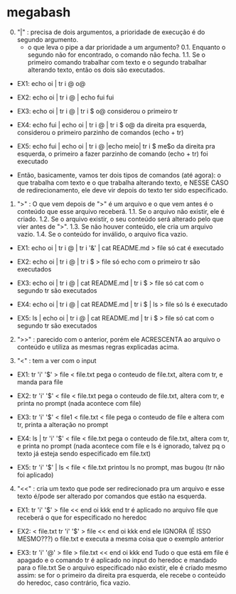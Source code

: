 # megabash

0. "|" : precisa de dois argumentos, a prioridade de execução é do segundo argumento.
	- o que leva o pipe a dar prioridade a um argumento?
	0.1. Enquanto o segundo não for encontrado, o comando não fecha.
	1.1. Se o primeiro comando trabalhar com texto e o segundo trabalhar alterando texto, então os dois são executados.

- EX1:
echo oi | tr i @
o@

- EX2:
echo oi | tr i @ | echo fui
fui

- EX3:
echo oi | tr i @ | tr i $
o@
considerou o primeiro tr

- EX4:
echo fui | echo oi | tr i @ | tr i $
o@
da direita pra esquerda, considerou o primeiro parzinho de comandos (echo + tr)

- EX5:
echo fui | echo oi | tr i @ |echo meio| tr i $
me$o
da direita pra esquerda, o primeiro a fazer parzinho de comando (echo + tr) foi executado

- Então, basicamente, vamos ter dois tipos de comandos (até agora): o que trabalha com texto e o que trabalha alterando texto, e NESSE CASO de redirecionamento, ele deve vir depois do texto ter sido especificado.

1. ">" : O que vem depois de ">" é um arquivo e o que vem antes é o conteúdo que esse arquivo receberá.
	1.1. Se o arquivo não existir, ele é criado.
	1.2. Se o arquivo existir, o seu conteúdo será alterado pelo que vier antes de ">".
	1.3. Se não houver conteúdo, ele cria um arquivo vazio.
	1.4. Se o conteúdo for inválido, o arquivo fica vazio.

- EX1:
echo oi | tr i @ | tr i '&' | cat README.md  > file
só cat é executado

- EX2:
echo oi | tr i @ | tr i $ > file
só echo com o primeiro tr são executados

- EX3:
echo oi | tr i @ | cat README.md | tr i $ > file
só cat com o segundo tr são executados

- EX4:
echo oi | tr i @ | cat README.md | tr i $ | ls > file
só ls é executado

- EX5:
ls | echo oi | tr i @ | cat README.md | tr i $ > file
só cat com o segundo tr são executados


2. ">>" : parecido com o anterior, porém ele ACRESCENTA ao arquivo o conteúdo e utiliza as mesmas regras explicadas acima.


3. "<" : tem a ver com o input

- EX1:
tr 'i' '$' > file < file.txt
pega o conteudo de file.txt, altera com tr, e manda para file

- EX2:
tr 'i' '$' < file < file.txt
pega o conteudo de file.txt, altera com tr, e printa no prompt (nada acontece com file)

- EX3:
tr 'i' '$' < file1 < file.txt < file
pega o conteudo de file e altera com tr, printa a alteração no prompt

- EX4:
ls | tr 'i' '$' < file < file.txt
pega o conteudo de file.txt, altera com tr, e printa no prompt (nada acontece com file e ls é ignorado, talvez pq o texto já esteja sendo especificado em file.txt)

- EX5:
tr 'i' '$' | ls < file < file.txt
printou ls no prompt, mas bugou (tr não foi aplicado)


4. "<<" : cria um texto que pode ser redirecionado pra um arquivo e esse texto é/pode ser alterado por comandos que estão na esquerda.

- EX1:
tr 'i' '$' > file << end
oi
kkk
end
tr é aplicado no arquivo file que receberá o que for especificado no heredoc

- EX2:
< file.txt tr 'i' '$' > file << end
oi
kkk
end
ele IGNORA (É ISSO MESMO???) o file.txt e executa a mesma coisa que o exemplo anterior

- EX3:
tr 'i' '@' > file > file.txt << end
oi
kkk
end
Tudo o que está em file é apagado e o comando tr é aplicado no input do heredoc e mandado para o file.txt
Se o arquivo especificado não existir, ele é criado mesmo assim: se for o primeiro da direita pra esquerda, ele recebe o conteúdo do heredoc, caso contrário, fica vazio.
